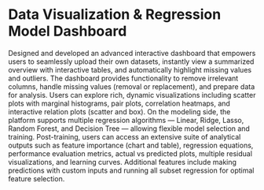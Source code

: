 # Data Visualization & Regression Model Dashboard

Designed and developed an advanced interactive dashboard that empowers users to seamlessly upload their own datasets, instantly view a summarized overview with interactive tables, and automatically highlight missing values and outliers. The dashboard provides functionality to remove irrelevant columns, handle missing values (removal or replacement), and prepare data for analysis. Users can explore rich, dynamic visualizations including scatter plots with marginal histograms, pair plots, correlation heatmaps, and interactive relation plots (scatter and box). On the modeling side, the platform supports multiple regression algorithms — Linear, Ridge, Lasso, Random Forest, and Decision Tree — allowing flexible model selection and training. Post-training, users can access an extensive suite of analytical outputs such as feature importance (chart and table), regression equations, performance evaluation metrics, actual vs predicted plots, multiple residual visualizations, and learning curves. Additional features include making predictions with custom inputs and running all subset regression for optimal feature selection.
